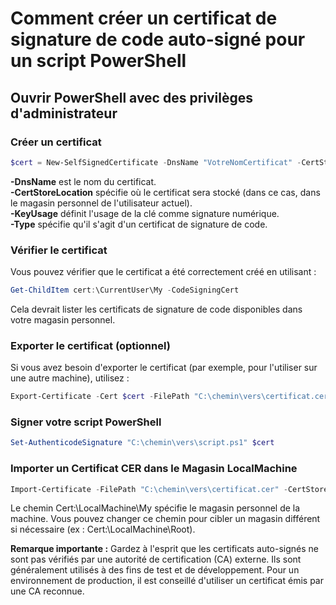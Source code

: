 # Comment créer un certificat de signature de code auto-signé pour un script PowerShell
## Ouvrir PowerShell avec des privilèges d'administrateur
### Créer un certificat
```PowerShell
$cert = New-SelfSignedCertificate -DnsName "VotreNomCertificat" -CertStoreLocation "cert:\CurrentUser\My" -KeyUsage DigitalSignature -Type CodeSigningCert
```
**-DnsName** est le nom du certificat.  
**-CertStoreLocation** spécifie où le certificat sera stocké (dans ce cas, dans le magasin personnel de l'utilisateur actuel).  
**-KeyUsage** définit l'usage de la clé comme signature numérique.  
**-Type** spécifie qu'il s'agit d'un certificat de signature de code.  
### Vérifier le certificat
Vous pouvez vérifier que le certificat a été correctement créé en utilisant :
```PowerShell
Get-ChildItem cert:\CurrentUser\My -CodeSigningCert
```
Cela devrait lister les certificats de signature de code disponibles dans votre magasin personnel.
### Exporter le certificat (optionnel)
Si vous avez besoin d'exporter le certificat (par exemple, pour l'utiliser sur une autre machine), utilisez :
```PowerShell
Export-Certificate -Cert $cert -FilePath "C:\chemin\vers\certificat.cer"
```
### Signer votre script PowerShell
```PowerShell
Set-AuthenticodeSignature "C:\chemin\vers\script.ps1" $cert
```
### Importer un Certificat CER dans le Magasin LocalMachine
```PowerShell
Import-Certificate -FilePath "C:\chemin\vers\certificat.cer" -CertStoreLocation Cert:\LocalMachine\My
```
Le chemin Cert:\LocalMachine\My spécifie le magasin personnel de la machine. Vous pouvez changer ce chemin pour cibler un magasin différent si nécessaire (ex : Cert:\LocalMachine\Root).  

**Remarque importante :** Gardez à l'esprit que les certificats auto-signés ne sont pas vérifiés par une autorité de certification (CA) externe. Ils sont généralement utilisés à des fins de test et de développement. Pour un environnement de production, il est conseillé d'utiliser un certificat émis par une CA reconnue.